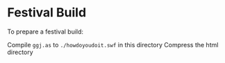 Festival Build
==============

To prepare a festival build:

Compile `ggj.as` to `./howdoyoudoit.swf` in this directory
Compress the html directory
